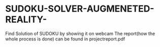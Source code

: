 # SUDOKU-SOLVER-AUGMENETED-REALITY-
Find Solution of SUDOKU by showing it on webcam
The report(how the whole process is done) can be found in projectreport.pdf
